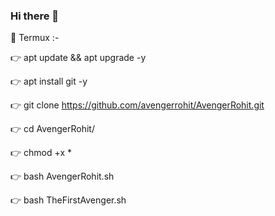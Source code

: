 ### Hi there 👋

<!--
**avengerrohit/AvengerRohit** is a ✨ _special_ ✨ repository because its `README.md` (this file) appears on your GitHub profile.

Here are some ideas to get you started:

- 🔭 I’m currently working on ...
- 🌱 I’m currently learning ...
- 👯 I’m looking to collaborate on ...
- 🤔 I’m looking for help with ...
- 💬 Ask me about ...
- 📫 How to reach me: ...
- 😄 Pronouns: ...
- ⚡ Fun fact: ...
-->
🌟 Termux :-

👉 apt update && apt upgrade -y

👉 apt install git -y

👉 git clone https://github.com/avengerrohit/AvengerRohit.git

👉 cd AvengerRohit/

👉 chmod +x *

👉 bash AvengerRohit.sh

👉 bash TheFirstAvenger.sh
